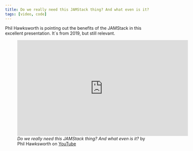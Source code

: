 ```yaml
---
title: Do we really need this JAMStack thing? And what even is it?
tags: [video, code]
---
```

Phil Hawksworth is pointing out the benefits of the JAMStack in this excellent presentation. It´s from 2019, but still relevant.

<figure class="bleed-right">
<iframe width="560" height="315" src="https://www.youtube.com/embed/YljH-aqKUFk" title="YouTube video player" frameborder="0" allow="accelerometer; autoplay; clipboard-write; encrypted-media; gyroscope; picture-in-picture" allowfullscreen></iframe>
<figcaption><cite>Do we really need this JAMStack thing? And what even is it?</cite> by Phil Hawksworth on <a href="https://youtu.be/YljH-aqKUFk">YouTube</a></figcaption>
</figure>